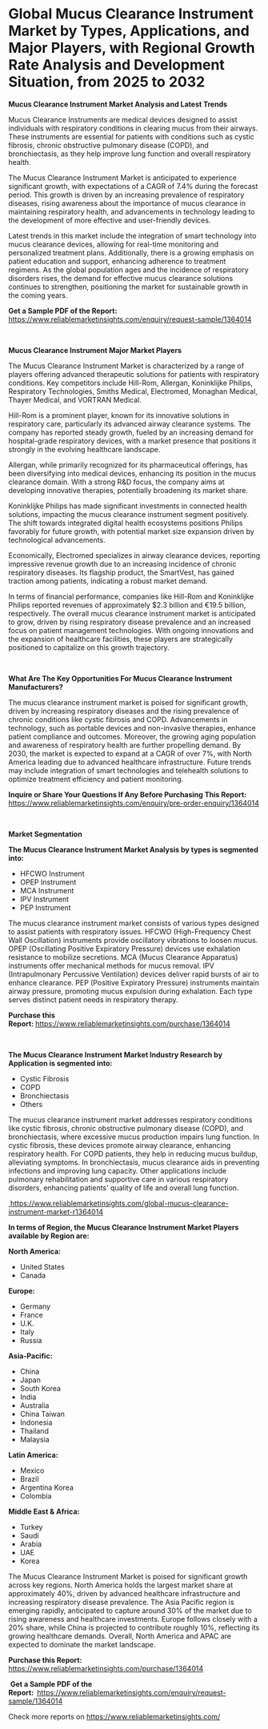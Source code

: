 <p><h1>Global Mucus Clearance Instrument Market by Types, Applications, and Major Players, with Regional Growth Rate Analysis and Development Situation, from 2025 to 2032</h1></p><p><strong>Mucus Clearance Instrument Market Analysis and Latest Trends</strong></p>
<p><p>Mucus Clearance Instruments are medical devices designed to assist individuals with respiratory conditions in clearing mucus from their airways. These instruments are essential for patients with conditions such as cystic fibrosis, chronic obstructive pulmonary disease (COPD), and bronchiectasis, as they help improve lung function and overall respiratory health.</p><p>The Mucus Clearance Instrument Market is anticipated to experience significant growth, with expectations of a CAGR of 7.4% during the forecast period. This growth is driven by an increasing prevalence of respiratory diseases, rising awareness about the importance of mucus clearance in maintaining respiratory health, and advancements in technology leading to the development of more effective and user-friendly devices.</p><p>Latest trends in this market include the integration of smart technology into mucus clearance devices, allowing for real-time monitoring and personalized treatment plans. Additionally, there is a growing emphasis on patient education and support, enhancing adherence to treatment regimens. As the global population ages and the incidence of respiratory disorders rises, the demand for effective mucus clearance solutions continues to strengthen, positioning the market for sustainable growth in the coming years.</p></p>
<p><strong>Get a Sample PDF of the Report:&nbsp;</strong> <a href="https://www.reliablemarketinsights.com/enquiry/request-sample/1364014?utm_campaign=1937&utm_medium=2&utm_source=Github&utm_content=ia&utm_term=05032025&utm_id=mucus-clearance-instrument">https://www.reliablemarketinsights.com/enquiry/request-sample/1364014</a></p>
<p>&nbsp;</p>
<p><strong>Mucus Clearance Instrument Major Market Players</strong></p>
<p><p>The Mucus Clearance Instrument Market is characterized by a range of players offering advanced therapeutic solutions for patients with respiratory conditions. Key competitors include Hill-Rom, Allergan, Koninklijke Philips, Respiratory Technologies, Smiths Medical, Electromed, Monaghan Medical, Thayer Medical, and VORTRAN Medical.</p><p>Hill-Rom is a prominent player, known for its innovative solutions in respiratory care, particularly its advanced airway clearance systems. The company has reported steady growth, fueled by an increasing demand for hospital-grade respiratory devices, with a market presence that positions it strongly in the evolving healthcare landscape.</p><p>Allergan, while primarily recognized for its pharmaceutical offerings, has been diversifying into medical devices, enhancing its position in the mucus clearance domain. With a strong R&D focus, the company aims at developing innovative therapies, potentially broadening its market share.</p><p>Koninklijke Philips has made significant investments in connected health solutions, impacting the mucus clearance instrument segment positively. The shift towards integrated digital health ecosystems positions Philips favorably for future growth, with potential market size expansion driven by technological advancements.</p><p>Economically, Electromed specializes in airway clearance devices, reporting impressive revenue growth due to an increasing incidence of chronic respiratory diseases. Its flagship product, the SmartVest, has gained traction among patients, indicating a robust market demand.</p><p>In terms of financial performance, companies like Hill-Rom and Koninklijke Philips reported revenues of approximately $2.3 billion and €19.5 billion, respectively. The overall mucus clearance instrument market is anticipated to grow, driven by rising respiratory disease prevalence and an increased focus on patient management technologies. With ongoing innovations and the expansion of healthcare facilities, these players are strategically positioned to capitalize on this growth trajectory.</p></p>
<p>&nbsp;</p>
<p><strong>What Are The Key Opportunities For Mucus Clearance Instrument Manufacturers?</strong></p>
<p><p>The mucus clearance instrument market is poised for significant growth, driven by increasing respiratory diseases and the rising prevalence of chronic conditions like cystic fibrosis and COPD. Advancements in technology, such as portable devices and non-invasive therapies, enhance patient compliance and outcomes. Moreover, the growing aging population and awareness of respiratory health are further propelling demand. By 2030, the market is expected to expand at a CAGR of over 7%, with North America leading due to advanced healthcare infrastructure. Future trends may include integration of smart technologies and telehealth solutions to optimize treatment efficiency and patient monitoring.</p></p>
<p><strong>Inquire or Share Your Questions If Any Before Purchasing This Report:</strong> <a href="https://www.reliablemarketinsights.com/enquiry/pre-order-enquiry/1364014?utm_campaign=1937&utm_medium=2&utm_source=Github&utm_content=ia&utm_term=05032025&utm_id=mucus-clearance-instrument">https://www.reliablemarketinsights.com/enquiry/pre-order-enquiry/1364014</a></p>
<p>&nbsp;</p>
<p><strong>Market Segmentation</strong></p>
<p><strong>The Mucus Clearance Instrument Market Analysis by types is segmented into:</strong></p>
<p><ul><li>HFCWO Instrument</li><li>OPEP Instrument</li><li>MCA Instrument</li><li>IPV Instrument</li><li>PEP Instrument</li></ul></p>
<p><p>The mucus clearance instrument market consists of various types designed to assist patients with respiratory issues. HFCWO (High-Frequency Chest Wall Oscillation) instruments provide oscillatory vibrations to loosen mucus. OPEP (Oscillating Positive Expiratory Pressure) devices use exhalation resistance to mobilize secretions. MCA (Mucus Clearance Apparatus) instruments offer mechanical methods for mucus removal. IPV (Intrapulmonary Percussive Ventilation) devices deliver rapid bursts of air to enhance clearance. PEP (Positive Expiratory Pressure) instruments maintain airway pressure, promoting mucus expulsion during exhalation. Each type serves distinct patient needs in respiratory therapy.</p></p>
<p><strong>Purchase this Report:&nbsp;</strong><a href="https://www.reliablemarketinsights.com/purchase/1364014?utm_campaign=1937&utm_medium=2&utm_source=Github&utm_content=ia&utm_term=05032025&utm_id=mucus-clearance-instrument">https://www.reliablemarketinsights.com/purchase/1364014</a></p>
<p>&nbsp;</p>
<p><strong>The Mucus Clearance Instrument Market Industry Research by Application is segmented into:</strong></p>
<p><ul><li>Cystic Fibrosis</li><li>COPD</li><li>Bronchiectasis</li><li>Others</li></ul></p>
<p><p>The mucus clearance instrument market addresses respiratory conditions like cystic fibrosis, chronic obstructive pulmonary disease (COPD), and bronchiectasis, where excessive mucus production impairs lung function. In cystic fibrosis, these devices promote airway clearance, enhancing respiratory health. For COPD patients, they help in reducing mucus buildup, alleviating symptoms. In bronchiectasis, mucus clearance aids in preventing infections and improving lung capacity. Other applications include pulmonary rehabilitation and supportive care in various respiratory disorders, enhancing patients' quality of life and overall lung function.</p></p>
<p><a href="https://www.reliablemarketinsights.com/global-mucus-clearance-instrument-market-r1364014?utm_campaign=1937&utm_medium=2&utm_source=Github&utm_content=ia&utm_term=05032025&utm_id=mucus-clearance-instrument">&nbsp;https://www.reliablemarketinsights.com/global-mucus-clearance-instrument-market-r1364014</a></p>
<p><strong>In terms of Region, the Mucus Clearance Instrument Market Players available by Region are:</strong></p>
<p>
    <p> <strong> North America: </strong>
        <ul>
            <li>United States</li>
            <li>Canada</li>
        </ul>
        </p> 
    <p> <strong> Europe: </strong>
        <ul>
            <li>Germany</li>
            <li>France</li>
            <li>U.K.</li>
            <li>Italy</li>
            <li>Russia</li>
        </ul>
        </p> 
    <p> <strong> Asia-Pacific: </strong>
        <ul>
            <li>China</li>
            <li>Japan</li>
            <li>South Korea</li>
            <li>India</li>
            <li>Australia</li>
            <li>China Taiwan</li>
            <li>Indonesia</li>
            <li>Thailand</li>
            <li>Malaysia</li>
        </ul>
        </p> 
    <p> <strong> Latin America: </strong>
        <ul>
            <li>Mexico</li>
            <li>Brazil</li>
            <li>Argentina Korea</li>
            <li>Colombia</li>
        </ul>
        </p> 
    <p> <strong> Middle East & Africa: </strong>
        <ul>
            <li>Turkey</li>
            <li>Saudi</li>
            <li>Arabia</li>
            <li>UAE</li>
            <li>Korea</li>
        </ul>
    </p>
    </p>
<p><p>The Mucus Clearance Instrument Market is poised for significant growth across key regions. North America holds the largest market share at approximately 40%, driven by advanced healthcare infrastructure and increasing respiratory disease prevalence. The Asia Pacific region is emerging rapidly, anticipated to capture around 30% of the market due to rising awareness and healthcare investments. Europe follows closely with a 20% share, while China is projected to contribute roughly 10%, reflecting its growing healthcare demands. Overall, North America and APAC are expected to dominate the market landscape.</p></p>
<p><strong>Purchase this Report: </strong><a href="https://www.reliablemarketinsights.com/purchase/1364014?utm_campaign=1937&utm_medium=2&utm_source=Github&utm_content=ia&utm_term=05032025&utm_id=mucus-clearance-instrument">https://www.reliablemarketinsights.com/purchase/1364014</a></p>
<p>&nbsp;<strong>Get a Sample PDF of the Report:&nbsp;&nbsp;</strong><a href="https://www.reliablemarketinsights.com/enquiry/request-sample/1364014?utm_campaign=1937&utm_medium=2&utm_source=Github&utm_content=ia&utm_term=05032025&utm_id=mucus-clearance-instrument">https://www.reliablemarketinsights.com/enquiry/request-sample/1364014</a></p>
<p><strong></strong></p>
<p>Check more reports on <a href="https://www.reliablemarketinsights.com/?utm_campaign=1937&utm_medium=2&utm_source=Github&utm_content=ia&utm_term=05032025&utm_id=mucus-clearance-instrument">https://www.reliablemarketinsights.com/</a></p>